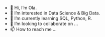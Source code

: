 - 👋 Hi, I’m Ola.
- 👀 I’m interested in Data Science & Big Data.
- 🌱 I’m currently learning SQL, Python, R.
- 💞️ I’m looking to collaborate on ...
- 📫 How to reach me ...

<!---
akolba/akolba is a ✨ special ✨ repository because its `README.md` (this file) appears on your GitHub profile.
You can click the Preview link to take a look at your changes.
--->
